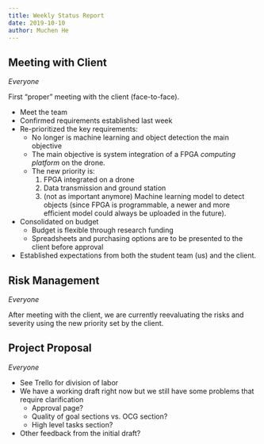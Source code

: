 ```yaml
---
title: Weekly Status Report
date: 2019-10-10
author: Muchen He
---
```




## Meeting with Client

*Everyone*

First “proper” meeting with the client (face-to-face).

- Meet the team
- Confirmed requirements established last week
- Re-prioritized the key requirements:
  - No longer is machine learning and object detection the main objective
  - The main objective is system integration of a FPGA *computing platform* on the drone.
  - The new priority is:
    1. FPGA integrated on a drone
    2. Data transmission and ground station
    3. (not as important anymore) Machine learning model to detect objects (since FPGA is programmable, a newer and more efficient model could always be uploaded in the future).
- Consolidated on budget
  - Budget is flexible through research funding
  - Spreadsheets and purchasing options are to be presented to the client before approval
- Established expectations from both the student team (us) and the client.



## Risk Management

*Everyone*

After meeting with the client, we are currently reevaluating the risks and severity using the new priority set by the client.



## Project Proposal

*Everyone*

- See Trello for division of labor
- We have a working draft right now but we still have some problems that require clarification
  - Approval page?
  - Quality of goal sections vs. OCG section?
  - High level tasks section?
- Other feedback from the initial draft?

